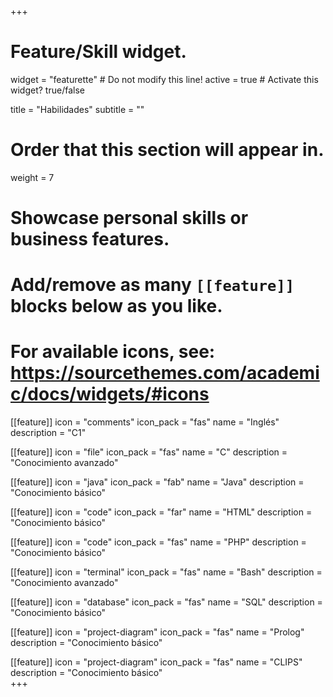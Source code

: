+++
# Feature/Skill widget.
widget = "featurette"  # Do not modify this line!
active = true  # Activate this widget? true/false

title = "Habilidades"
subtitle = ""

# Order that this section will appear in.
weight = 7

# Showcase personal skills or business features.
#
# Add/remove as many `[[feature]]` blocks below as you like.
#
# For available icons, see: https://sourcethemes.com/academic/docs/widgets/#icons

[[feature]]
  icon = "comments"
  icon_pack = "fas"
  name = "Inglés"
  description = "C1"

[[feature]]
  icon = "file"
  icon_pack = "fas"
  name = "C"
  description = "Conocimiento avanzado"

[[feature]]
  icon = "java"
  icon_pack = "fab"
  name = "Java"
  description = "Conocimiento básico"  

[[feature]]
  icon = "code"
  icon_pack = "far"
  name = "HTML"
  description = "Conocimiento básico"

[[feature]]
  icon = "code"
  icon_pack = "fas"
  name = "PHP"
  description = "Conocimiento básico"

  [[feature]]
    icon = "terminal"
    icon_pack = "fas"
    name = "Bash"
    description = "Conocimiento avanzado"

  [[feature]]
    icon = "database"
    icon_pack = "fas"
    name = "SQL"
    description = "Conocimiento básico"  

  [[feature]]
    icon = "project-diagram"
    icon_pack = "fas"
    name = "Prolog"
    description = "Conocimiento básico"  

  [[feature]]
    icon = "project-diagram"
    icon_pack = "fas"
    name = "CLIPS"
    description = "Conocimiento básico"  
+++
